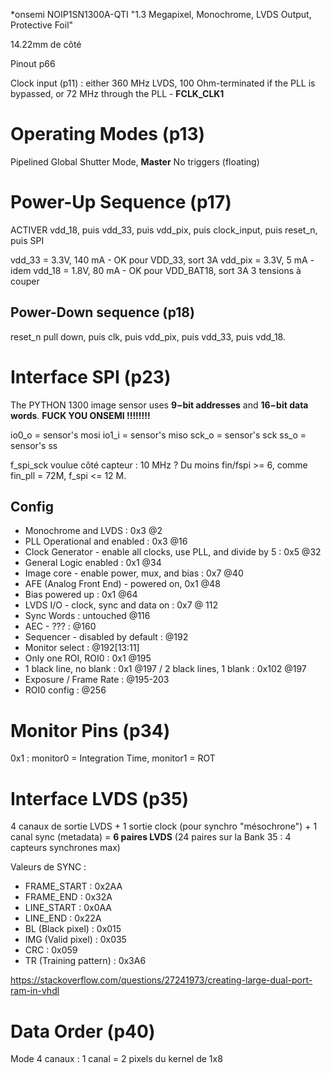 *onsemi
NOIP1SN1300A-QTI
"1.3 Megapixel, Monochrome, LVDS Output, Protective Foil"

14.22mm de côté

Pinout p66

Clock input (p11) : either 360 MHz LVDS, 100 Ohm-terminated if the PLL is bypassed, or 72 MHz through the PLL - **FCLK_CLK1**

# Operating Modes (p13)

Pipelined Global Shutter Mode, **Master** 
No triggers (floating)
# Power-Up Sequence (p17)

ACTIVER vdd_18, puis vdd_33, puis vdd_pix, puis clock_input, puis reset_n, puis SPI

vdd_33 = 3.3V, 140 mA - OK pour VDD_33, sort 3A
vdd_pix = 3.3V, 5 mA - idem
vdd_18 = 1.8V, 80 mA - OK pour VDD_BAT18, sort 3A
3 tensions à couper

## Power-Down sequence (p18)

reset_n pull down, puis clk, puis vdd_pix, puis vdd_33, puis vdd_18.
# Interface SPI (p23)

The PYTHON 1300 image sensor uses **9−bit addresses** and **16−bit data words**.
**FUCK YOU ONSEMI !!!!!!!!**

io0_o = sensor's mosi
io1_i = sensor's miso
sck_o = sensor's sck
ss_o = sensor's ss

f_spi_sck voulue côté capteur : 10 MHz ?
Du moins fin/fspi >= 6, comme fin_pll = 72M, f_spi <= 12 M.
## Config

- Monochrome and LVDS : 0x3 @2
- PLL Operational and enabled : 0x3 @16
- Clock Generator - enable all clocks, use PLL, and divide by 5 : 0x5 @32
- General Logic enabled : 0x1 @34
- Image core - enable power, mux, and bias : 0x7 @40
- AFE (Analog Front End) - powered on, 0x1 @48
- Bias powered up : 0x1 @64
- LVDS I/O - clock, sync and data on : 0x7 @ 112
- Sync Words : untouched @116
- AEC - ??? : @160
- Sequencer - disabled by default : @192
- Monitor select : @192[13:11]
- Only one ROI, ROI0 : 0x1 @195
- 1 black line, no blank : 0x1 @197 / 2 black lines, 1 blank : 0x102 @197
- Exposure / Frame Rate : @195-203
- ROI0 config : @256

# Monitor Pins (p34)

0x1 : monitor0 = Integration Time, monitor1 = ROT

# Interface LVDS (p35)

4 canaux de sortie LVDS + 1 sortie clock (pour synchro "mésochrone") + 1 canal sync (metadata) = **6 paires LVDS** (24 paires sur la Bank 35 : 4 capteurs synchrones max)

Valeurs de SYNC : 
- FRAME_START : 0x2AA
- FRAME_END : 0x32A
- LINE_START : 0x0AA
- LINE_END : 0x22A
- BL (Black pixel) : 0x015 
- IMG (Valid pixel) : 0x035
- CRC : 0x059
- TR (Training pattern) : 0x3A6

https://stackoverflow.com/questions/27241973/creating-large-dual-port-ram-in-vhdl
# Data Order (p40)

Mode 4 canaux : 1 canal = 2 pixels du kernel de 1x8
